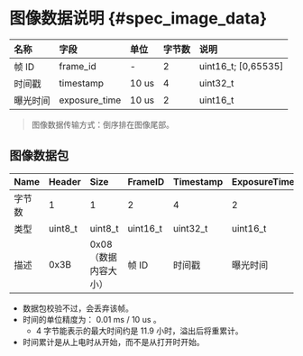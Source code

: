 # 图像数据说明 {#spec_image_data}

| 名称 | 字段 | 单位 | 字节数 | 说明 |
| :----- | :----- | :----- | :-------- | :----- |
| 帧 ID | frame_id | - | 2 | uint16_t; [0,65535] |
| 时间戳 | timestamp | 10 us | 4 | uint32_t |
| 曝光时间 | exposure_time | 10 us | 2 | uint16_t |

> 图像数据传输方式：倒序排在图像尾部。

## 图像数据包

| Name | Header | Size | FrameID | Timestamp | ExposureTime | Checksum |
| :--- | :----- | :--- | :------ | :-------- | :----------- | :------- |
| 字节数 | 1 | 1 | 2 | 4 | 2 | 1 |
| 类型 | uint8_t | uint8_t | uint16_t | uint32_t | uint16_t | uint8_t |
| 描述 | 0x3B | 0x08 （数据内容大小） | 帧 ID | 时间戳 | 曝光时间 | 校验码（数据内容所有字节异或） |

* 数据包校验不过，会丢弃该帧。
* 时间的单位精度为： 0.01 ms / 10 us 。
  * 4 字节能表示的最大时间约是 11.9 小时，溢出后将重累计。
* 时间累计是从上电时从开始，而不是从打开时开始。

